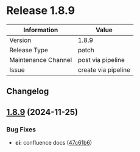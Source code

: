 # Release 1.8.9

| Information          | Value                 |
|----------------------|-----------------------|
| Version              | 1.8.9            |
| Release Type         | patch               |
| Maintenance Channel  | post via pipeline     |
| Issue                | create via pipeline   |

## Changelog
## [1.8.9](https://github.com/KarstenSiemer/BMMI/compare/v1.8.8...v1.8.9) (2024-11-25)

### Bug Fixes

* **ci:** confluence docs ([47c61b6](https://github.com/KarstenSiemer/BMMI/commit/47c61b66f42e8f5ef77042a67d9de3ca18e92e97))
